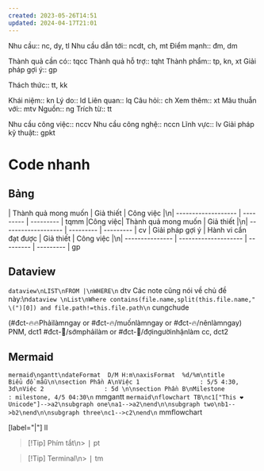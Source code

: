 ```yaml
---
created: 2023-05-26T14:51
updated: 2024-04-17T21:01
---
```

Nhu cầu:: 		nc, dy, tl
Nhu cầu dẫn tới:: 		ncdt, ch, mt
Điểm mạnh:: 		đm, dm

Thành quả cần có:: 		tqcc
Thành quả hỗ trợ:: 		tqht
Thành phẩm:: 		tp, kn, xt
Giải pháp gợi ý:: 		gp

Thách thức:: 		tt, kk

Khái niệm:: 		kn
Lý do:: 		ld
Liên quan:: 		lq
Câu hỏi:: 		ch
Xem thêm:: 		xt
Mâu thuẫn với:: 		mtv
Nguồn:: 		ng
Trích từ:: 		tt

Nhu cầu công việc:: 		nccv
Nhu cầu công nghệ:: 		nccn
Lĩnh vực:: 		lv
Giải pháp kỹ thuật:: 		gpkt
# Code nhanh
## Bảng
| Thành quả mong muốn | Giả thiết | Công việc |\n| ------------------- | --------- | --------- |		tqmm
|Công việc| Thành quả mong muốn | Giả thiết |\n| ------------------- | --------- | --------- |		cv
| Giải pháp gợi ý | Hành vi cần đạt được | Giả thiết | Công việc |\n| --------------- | -------------------- | --------- | --------- |		gp

## Dataview
```dataview\nLIST\nFROM |\nWHERE\n```		dtv
Các note cũng nói về chủ đề này:\n```dataview \nList\nWhere contains(file.name,split(this.file.name," \(")[0]) and file.path!=this.file.path\n```		cungchude

(#đct-🔥🔥Phảilàmngay or #đct-🔥/muốnlàmngay or #đct-🔥/nênlàmngay)		PNM, dct1
#đct-🍃/sớmphảilàm or #đct-🍃/đợingườinhậnlàm		cc, dct2

## Mermaid
```mermaid\ngantt\ndateFormat  D/M H:m\naxisFormat  %d/%m\ntitle       Biểu đồ mẫu\n\nsection Phần A\nViệc 1                 : 5/5 4:30, 3d\nViệc 2                 : 5d \n\nsection Phần B\nMilestone            : milestone, 4/5 04:30\n```		mmgantt
```mermaid\nflowchart TB\nc1["This ❤ Unicode"]-->a2\nsubgraph one\na1-->a2\nend\n\nsubgraph two\nb1-->b2\nend\n\nsubgraph three\nc1-->c2\nend\n```	 		mmflowchart

[label="|"]		ll

> [!Tip] Phím tắt\n> <kbd>|</kbd>		pt

> [!Tip] Terminal\n> <kbd>|</kbd>		tm